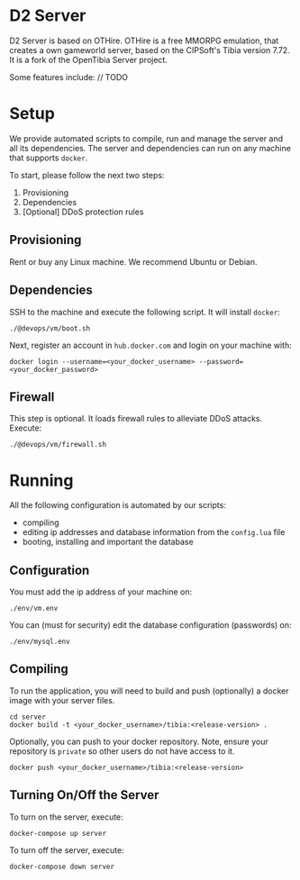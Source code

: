# D2 Server
D2 Server is based on OTHire. OTHire is a free MMORPG emulation, that creates a own gameworld server, based on the CIPSoft's Tibia version 7.72. It is a fork of the OpenTibia Server project.

Some features include:
// TODO

# Setup
We provide automated scripts to compile, run and manage the server and all its dependencies. The server and dependencies can run on any machine that supports `docker`.

To start, please follow the next two steps:
1. Provisioning 
2. Dependencies
3. [Optional] DDoS protection rules
## Provisioning
Rent or buy any Linux machine. We recommend Ubuntu or Debian.
## Dependencies
SSH to the machine and execute the following script. It will install `docker`: 
```
./@devops/vm/boot.sh
```
Next, register an account in `hub.docker.com` and login on your machine with:
```
docker login --username=<your_docker_username> --password=<your_docker_password>
```
## Firewall
This step is optional. It loads firewall rules to alleviate DDoS attacks.
Execute:
```
./@devops/vm/firewall.sh
```
# Running
All the following configuration is automated by our scripts: 
- compiling
- editing ip addresses and database information from the `config.lua` file
- booting, installing and important the database
## Configuration
You must add the ip address of your machine on:
```
./env/vm.env
```
You can (must for security) edit the database configuration (passwords) on:
```
./env/mysql.env
```
## Compiling
To run the application, you will need to build and push (optionally) a docker image with your server files.
```
cd server
docker build -t <your_docker_username>/tibia:<release-version> .
```
Optionally, you can push to your docker repository. Note, ensure your repository is `private` so other users do not have access to it.
```
docker push <your_docker_username>/tibia:<release-version>
```
## Turning On/Off the Server
To turn on the server, execute:
```
docker-compose up server
```
To turn off the server, execute:
```
docker-compose down server
```


